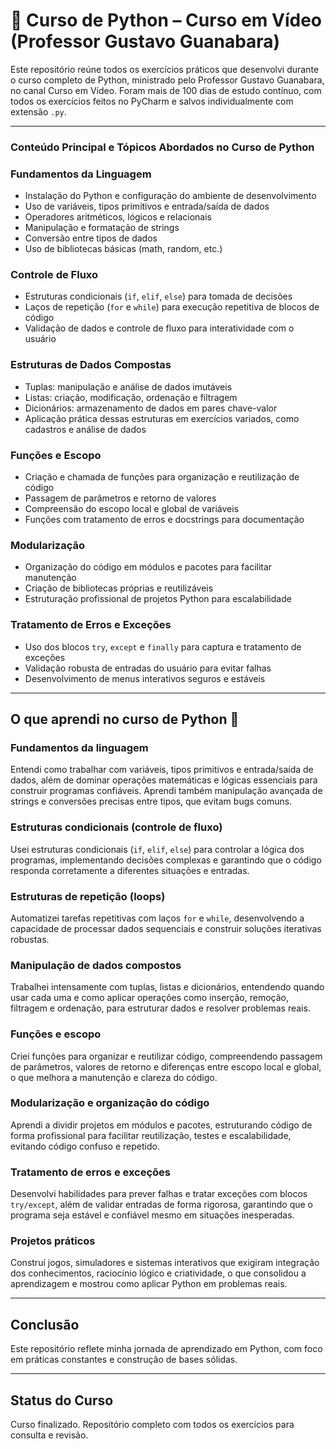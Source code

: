 # :brain: Curso de Python – Curso em Vídeo (Professor Gustavo Guanabara)

Este repositório reúne todos os exercícios práticos que desenvolvi durante o curso completo de Python, ministrado pelo Professor Gustavo Guanabara, no canal Curso em Vídeo. Foram mais de 100 dias de estudo contínuo, com todos os exercícios feitos no PyCharm e salvos individualmente com extensão `.py`.

---

### Conteúdo Principal e Tópicos Abordados no Curso de Python

### Fundamentos da Linguagem

- Instalação do Python e configuração do ambiente de desenvolvimento  
- Uso de variáveis, tipos primitivos e entrada/saída de dados  
- Operadores aritméticos, lógicos e relacionais  
- Manipulação e formatação de strings  
- Conversão entre tipos de dados  
- Uso de bibliotecas básicas (math, random, etc.)

### Controle de Fluxo

- Estruturas condicionais (`if`, `elif`, `else`) para tomada de decisões  
- Laços de repetição (`for` e `while`) para execução repetitiva de blocos de código  
- Validação de dados e controle de fluxo para interatividade com o usuário  

### Estruturas de Dados Compostas

- Tuplas: manipulação e análise de dados imutáveis  
- Listas: criação, modificação, ordenação e filtragem  
- Dicionários: armazenamento de dados em pares chave-valor  
- Aplicação prática dessas estruturas em exercícios variados, como cadastros e análise de dados

### Funções e Escopo

- Criação e chamada de funções para organização e reutilização de código  
- Passagem de parâmetros e retorno de valores  
- Compreensão do escopo local e global de variáveis  
- Funções com tratamento de erros e docstrings para documentação  

### Modularização

- Organização do código em módulos e pacotes para facilitar manutenção  
- Criação de bibliotecas próprias e reutilizáveis  
- Estruturação profissional de projetos Python para escalabilidade  

### Tratamento de Erros e Exceções

- Uso dos blocos `try`, `except` e `finally` para captura e tratamento de exceções  
- Validação robusta de entradas do usuário para evitar falhas  
- Desenvolvimento de menus interativos seguros e estáveis  

---

## O que aprendi no curso de Python :brain:

### Fundamentos da linguagem 

Entendi como trabalhar com variáveis, tipos primitivos e entrada/saída de dados, além de dominar operações matemáticas e lógicas essenciais para construir programas confiáveis. Aprendi também manipulação avançada de strings e conversões precisas entre tipos, que evitam bugs comuns.

### Estruturas condicionais (controle de fluxo)

Usei estruturas condicionais (`if`, `elif`, `else`) para controlar a lógica dos programas, implementando decisões complexas e garantindo que o código responda corretamente a diferentes situações e entradas.

### Estruturas de repetição (loops) 

Automatizei tarefas repetitivas com laços `for` e `while`, desenvolvendo a capacidade de processar dados sequenciais e construir soluções iterativas robustas.

### Manipulação de dados compostos

Trabalhei intensamente com tuplas, listas e dicionários, entendendo quando usar cada uma e como aplicar operações como inserção, remoção, filtragem e ordenação, para estruturar dados e resolver problemas reais.

### Funções e escopo

Criei funções para organizar e reutilizar código, compreendendo passagem de parâmetros, valores de retorno e diferenças entre escopo local e global, o que melhora a manutenção e clareza do código.

### Modularização e organização do código 

Aprendi a dividir projetos em módulos e pacotes, estruturando código de forma profissional para facilitar reutilização, testes e escalabilidade, evitando código confuso e repetido.

### Tratamento de erros e exceções 

Desenvolvi habilidades para prever falhas e tratar exceções com blocos `try/except`, além de validar entradas de forma rigorosa, garantindo que o programa seja estável e confiável mesmo em situações inesperadas.

### Projetos práticos 

Construí jogos, simuladores e sistemas interativos que exigiram integração dos conhecimentos, raciocínio lógico e criatividade, o que consolidou a aprendizagem e mostrou como aplicar Python em problemas reais.

---

## Conclusão

Este repositório reflete minha jornada de aprendizado em Python, com foco em práticas constantes e construção de bases sólidas.

---

## Status do Curso

Curso finalizado. Repositório completo com todos os exercícios para consulta e revisão.


